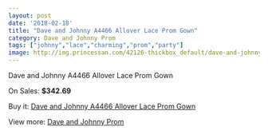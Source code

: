 ```yaml
---
layout: post
date: '2018-02-18'
title: "Dave and Johnny A4466 Allover Lace Prom Gown"
category: Dave and Johnny Prom
tags: ["johnny","lace","charming","prom","party"]
image: http://img.princessan.com/42126-thickbox_default/dave-and-johnny-a4466-allover-lace-prom-gown.jpg
---
```

Dave and Johnny A4466 Allover Lace Prom Gown

On Sales: **$342.69**
<a href="https://www.princessan.com/en/dave-and-johnny-prom/19637-dave-and-johnny-a4466-allover-lace-prom-gown.html"><amp-img layout="responsive" width="600" height="600" src="//img.princessan.com/42126-thickbox_default/dave-and-johnny-a4466-allover-lace-prom-gown.jpg" alt="Dave and Johnny A4466 Allover Lace Prom Gown 0" /></a>
<a href="https://www.princessan.com/en/dave-and-johnny-prom/19637-dave-and-johnny-a4466-allover-lace-prom-gown.html"><amp-img layout="responsive" width="600" height="600" src="//img.princessan.com/42127-thickbox_default/dave-and-johnny-a4466-allover-lace-prom-gown.jpg" alt="Dave and Johnny A4466 Allover Lace Prom Gown 1" /></a>

Buy it: [Dave and Johnny A4466 Allover Lace Prom Gown](https://www.princessan.com/en/dave-and-johnny-prom/19637-dave-and-johnny-a4466-allover-lace-prom-gown.html "Dave and Johnny A4466 Allover Lace Prom Gown")

View more: [Dave and Johnny Prom](https://www.princessan.com/en/181-dave-and-johnny-prom "Dave and Johnny Prom")